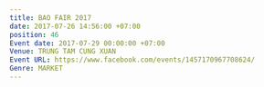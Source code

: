 ```yaml
---
title: BAO FAIR 2017
date: 2017-07-26 14:56:00 +07:00
position: 46
Event date: 2017-07-29 00:00:00 +07:00
Venue: TRUNG TAM CUNG XUAN
Event URL: https://www.facebook.com/events/1457170967708624/
Genre: MARKET
---
```


